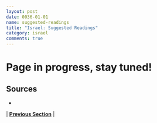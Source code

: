 ```yaml
---
layout: post
date: 0036-01-01
name: suggested-readings
title: "Israel: Suggested Readings"
category: israel
comments: true
---
```


# Page in progress, stay tuned!

Sources 
-- 
- 

| **[Previous Section]( https://neo-project.github.io/global-blockchain-compliance-hub//israel/israel-nullify-smart-contracts.html)** |
